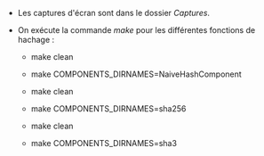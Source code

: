 - Les captures d'écran sont dans le dossier *Captures*.
- On exécute la commande *make* pour les différentes fonctions de hachage :
   
    - make clean
    - make COMPONENTS_DIRNAMES=NaiveHashComponent
    
    - make clean
    - make COMPONENTS_DIRNAMES=sha256
    
    - make clean
    - make COMPONENTS_DIRNAMES=sha3 
